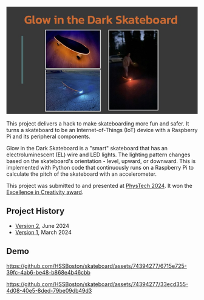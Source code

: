 <p align="center">
  <img src="images/logo.jpg" width="700">
</p>

This project delivers a hack to make skateboarding more fun and safer. It turns a skateboard to be an Internet-of-Things (IoT) device with a Raspberry Pi and its peripheral components.

Glow in the Dark Skateboard is a "smart" skateboard that has an electroluminescent (EL) wire and LED lights. The lighting pattern changes based on the skateboard's orientation - level, upward, or downward. This is implemented with Python code that continuously runs on a Raspberry Pi to calculate the pitch of the skateboard with an accelerometer. 

This project was submitted to and presented at [PhysTech 2024](https://binnovative-boston.github.io/phystech/2024.html). It won the [Excellence in Creativity award](https://phystech-2024-20890.devpost.com/project-gallery).

## Project History

* [Version 2](https://docs.google.com/presentation/d/1M-zgE1pgPR6p0w8Frr0oSDhFO8sPquiY3voL5hAn7Dk/edit?usp=sharing), June 2024
* [Version 1](https://docs.google.com/presentation/d/1NfC7M3Dkek9KYUD8xchcYe5VzVfrLYgeA9-4y5RsKxc/edit?usp=sharing), March 2024

## Demo

https://github.com/HSSBoston/skateboard/assets/74394277/6715e725-39fc-4ab6-be48-b868e4b46cbb

https://github.com/HSSBoston/skateboard/assets/74394277/33ecd355-4d08-40e5-8ded-79be09db49d3




